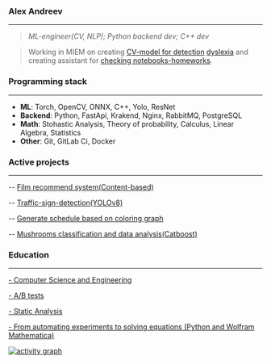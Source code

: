 ### Alex Andreev
---

>  _ML-engineer(CV, NLP); Python backend dev; C++ dev_

> Working in MIEM on creating [CV-model for detection](https://cabinet.miem.hse.ru/project/2295/0/passport) [dyslexia](https://ru.wikipedia.org/wiki/Дислексия) and creating assistant for [checking notebooks-homeworks](https://cabinet.miem.hse.ru/project/2262/0/passport).


### Programming stack
---
- __ML__: Torch, OpenCV, ONNX, C++, Yolo, ResNet
- __Backend__: Python, FastApi, Krakend, Nginx, RabbitMQ, PostgreSQL
- __Math__: Stohastic Analysis, Theory of probability, Calculus, Linear Algebra, Statistics
- __Other__: Git, GitLab Ci, Docker

### Active projects  
---

-- [Film recommend system(Content-based)](https://github.com/Sosylka19/rec_sys)

-- [Traffic-sign-detection(YOLOv8)](https://github.com/Sosylka19/Traffic-Sign-Recognition)

-- [Generate schedule based on coloring graph](https://github.com/sh1erkeh/coursework)

-- [Mushrooms classification and data analysis(Catboost)](https://github.com/Spaceboy450/data_analysis_hse)

### Education
---

[- Computer Science and Engineering](https://www.hse.ru/ba/isct/)

[- A/B tests](https://lyceum.s3.yandex.net/2025/redesign/4.%20ab_week_ru/Андреев%20Александр.pdf?m-message-key-id=1738389456559226880&m-message-click-id=15e0de18-b23a-4da0-9c01-5fd970078568&utm_source=mindbox&utm_medium=email&utm_campaign=shad_int_certi&utm_content=0209)

[- Static Analysis](https://electives.hse.ru/applied_stat/)

[- From automating experiments to solving equations (Python and Wolfram Mathematica)](https://www.hse.ru/edu/courses/925097327)

[![activity graph](https://github-readme-activity-graph.vercel.app/graph?username=Sosylka19&theme=merko&custom_title=My%20Contributions%20Over%20the%20Past%20Month%20📊&hide_border=true&point=FFFFFF&days=34&v=2)](https://github.com/Sosylka19)



